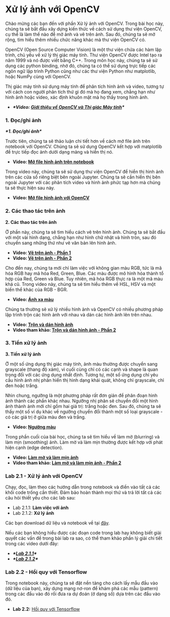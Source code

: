 # Xử lý ảnh với OpenCV

Chào mừng các bạn đến với phần Xử lý ảnh với OpenCV. Trong bài học này, chúng ta sẽ bắt đầu xây dựng kiến thức về cách sử dụng thư viện OpenCV, cụ thể là làm thế nào để mở ảnh và vẽ trên ảnh. Sau đó, chúng ta sẽ mở rộng, tìm hiểu thêm nhiều chức năng khác mà thư viện OpenCV có.

OpenCV (Open Source Computer Vision) là một thư viện chứa các hàm lập trình, chủ yếu về xử lý thị giác máy tính. Thư viện OpenCV được Intel tạo ra năm 1999 và nó được viết bằng C++. Trong môn học này, chúng ta sẽ sử dụng các python binding, nhờ đó, chúng ta có thể sử dụng trực tiếp các ngôn ngữ lập trình Python cũng như các thư viện Python như matplotlib, hoặc NumPy cùng với OpenCV.

Thị giác máy tính sử dụng máy tính để phân tích hình ảnh và video, tương tự với cách con người phân tích thứ gì đó mà họ đang xem, chẳng hạn như hình ảnh hoặc video, xác định khuôn mặt mà họ thấy trong hình ảnh. 

- ***\*Video: [Giới thiệu về OpenCV và Thị giác Máy tính](https://funix.udemy.com/course/python-for-computer-vision-with-opencv-and-deep-learning/learn/lecture/12291386#overview)\****

### 1. Đọc/ghi ảnh

***\*1. Đọc/ghi ảnh\****

Trước tiên, chúng ta sẽ thảo luận chi tiết hơn về cách mở file ảnh trên notebook với OpenCV. Chúng ta sẽ sử dụng OpenCV kết hợp với matplotlib để trực tiếp đọc ảnh dưới dạng mảng và hiển thị nó.

- **Video: [Mở file hình ảnh trên notebook](https://funix.udemy.com/course/python-for-computer-vision-with-opencv-and-deep-learning/learn/lecture/12257620#overview)**

Trong video này, chúng ta sẽ sử dụng thư viện OpenCV để hiển thị hình ảnh trên các cửa sổ riêng biệt bên ngoài Jupyter. Chúng ta sẽ cần hiển thị bên ngoài Jupyter với các phân tích video và hình ảnh phức tạp hơn mà chúng ta sẽ thực hiện sau này.

- **Video: [Mở file hình ảnh với OpenCV](https://funix.udemy.com/course/python-for-computer-vision-with-opencv-and-deep-learning/learn/lecture/12257622#overview)**

### 2. Các thao tác trên ảnh

**2. Các thao tác trên ảnh**

Ở phần này, chúng ta sẽ tìm hiểu cách vẽ trên hình ảnh. Chúng ta sẽ bắt đầu với một vài hình dạng, chẳng hạn như hình chữ nhật và hình tròn, sau đó chuyển sang những thứ như vẽ văn bản lên hình ảnh.

- **Video: [Vẽ trên ảnh - Phần 1](https://funix.udemy.com/course/python-for-computer-vision-with-opencv-and-deep-learning/learn/lecture/12257624#overview)**
- **Video: [Vẽ trên ảnh - Phần 2](https://funix.udemy.com/course/python-for-computer-vision-with-opencv-and-deep-learning/learn/lecture/12291690#overview)**

Cho đến nay, chúng ta mới chỉ làm việc với không gian màu RGB, tức là mã hóa RGB hay mã hóa Red, Green, Blue. Các màu được mô hình hóa thành tổ hợp của Red, Green và Blue. Tuy nhiên, mã hóa RGB thực ra là một mã màu khá cũ. Trong video này, chúng ta sẽ tìm hiểu thêm về HSL, HSV và một biến thể khác của RGB - BGR.

- **Video: [Ánh xạ màu](https://funix.udemy.com/course/python-for-computer-vision-with-opencv-and-deep-learning/learn/lecture/12257650#overview)**

Chúng ta thường sẽ xử lý nhiều hình ảnh và OpenCV có nhiều phương pháp lập trình trộn các hình ảnh với nhau và dán các hình ảnh lên trên nhau.

- **Video: [Trộn và dán hình ảnh](https://funix.udemy.com/course/python-for-computer-vision-with-opencv-and-deep-learning/learn/lecture/12257654#overview)** 
- **Video tham khảo: [Trộn và dán hình ảnh - Phần 2](https://funix.udemy.com/course/python-for-computer-vision-with-opencv-and-deep-learning/learn/lecture/12313088#overview)**

### 3. Tiền xử lý ảnh

 **3. Tiền xử lý ảnh**

Ở một số ứng dụng thị giác máy tính, ảnh màu thường được chuyển sang grayscale (thang độ xám), vì cuối cùng chỉ có các cạnh và shape là quan trọng đối với các ứng dụng nhất định. Tương tự, một số ứng dụng chỉ yêu cầu hình ảnh nhị phân hiển thị hình dạng khái quát, không chỉ grayscale, chỉ đen hoặc trắng. 

Nhìn chung, ngưỡng là một phương pháp rất đơn giản để phân đoạn hình ảnh thành các phần khác nhau. Ngưỡng nhị phân sẽ chuyển đổi một hình ảnh thành ảnh mới chỉ gồm hai giá trị: trắng hoặc đen. Sau đó, chúng ta sẽ thấy một số ví dụ khác về ngưỡng chuyển đổi thành một số loại grayscale - có các giá trị ở giữa màu đen và trắng.

- **Video: [Ngưỡng màu](https://funix.udemy.com/course/python-for-computer-vision-with-opencv-and-deep-learning/learn/lecture/12257660#overview)**

Trong phần cuối của bài học, chúng ta sẽ tìm hiểu về làm mờ (blurring) và làm mịn (smoothing) ảnh. Làm mờ và làm mịn thường được kết hợp với phát hiện cạnh (edge detection).

- **Video: [Làm mờ và làm mịn ảnh](https://funix.udemy.com/course/python-for-computer-vision-with-opencv-and-deep-learning/learn/lecture/12257660#overview)**
- **Video tham khảo: [Làm mờ và làm mịn ảnh - Phần 2](https://funix.udemy.com/course/python-for-computer-vision-with-opencv-and-deep-learning/learn/lecture/12315302#overview)**

### Lab 2.1 - Xử lý ảnh với OpenCV

Chạy, đọc, làm theo các hướng dẫn trong notebook và điền vào tất cả các khối code trống cần thiết. Đảm bảo hoàn thành mọi thứ và trả lời tất cả các câu hỏi thiết yếu cho các lab sau:

- Lab 2.1.1: **Làm việc với ảnh**
- Lab 2.1.2: **Xử lý ảnh**

Các bạn download dữ liệu và notebook về tại [đây](https://drive.google.com/drive/folders/1rI4ZwgjePucJHWSQynSI6KOZAkvwlMTx?usp=sharing).

Nếu các bạn không hiểu được các đoạn code trong lab hay không biết giải quyết các vấn đề trong bài lab ra sao, có thể tham khảo phần lý giải chi tiết trong các video dưới đây:



- ***\*[Lab 2.1.1](https://funix.udemy.com/course/python-for-computer-vision-with-opencv-and-deep-learning/learn/lecture/12257672#questions)\****
- ***\*[Lab 2.1.2](https://funix.udemy.com/course/python-for-computer-vision-with-opencv-and-deep-learning/learn/lecture/12257674#questions)\****



### Lab 2.2 - Hồi quy với Tensorflow

Trong notebook này, chúng ta sẽ đặt nền tảng cho cách lấy mẫu đầu vào (dữ liệu của bạn), xây dựng mạng nơ-ron để khám phá các mẫu (pattern) trong các đầu vào đó rồi đưa ra dự đoán (ở dạng số) dựa trên các đầu vào đó.

- **Lab 2.2:** [Hồi quy với Tensorflow](https://github.com/mrdbourke/tensorflow-deep-learning/blob/main/01_neural_network_regression_in_tensorflow.ipynb)
